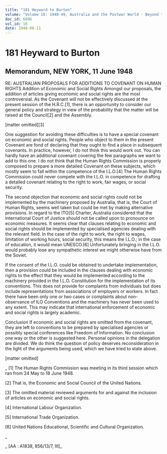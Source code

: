 ```yaml
---
title: "181 Heyward to Burton"
volume: "Volume 16: 1948-49, Australia and the Postwar World - Beyond the Region"
doc_id: 6896
vol_id: 16
date: 1948-06-11
---
```


# 181 Heyward to Burton

## Memorandum, NEW YORK, 11 June 1948

RE: AUSTRALIAN PROPOSALS FOR ADDITIONS TO COVENANT ON HUMAN RIGHTS Addition of Economic and Social Rights Amongst our proposals, the addition of articles giving economic and social rights are the most controversial. As the Covenant will not be effectively discussed at the present session of the H.R.C.[1], there is an opportunity to consider our general policy and strategy in view of the probability that the matter will be raised at the Council[2] and the Assembly.

[matter omitted][3]

One suggestion for avoiding these difficulties is to have a special covenant on economic and social rights. People who object to them in the present Covenant are fond of declaring that they ought to find a place in subsequent covenants. In practice, however, I do not think this would work out. You can hardly have an additional covenant covering the few paragraphs we want to add to this one. I do not think that the Human Rights Commission is properly composed to prepare a more detailed Covenant on these subjects, which mostly seem to fall within the competence of the I.L.O.[4] The Human Rights Commission could never compete with the I.L.O. in competence for drafting a detailed covenant relating to the right to work, fair wages, or social security.

The second objection that economic and social rights could not be implemented by the machinery proposed by Australia, that is, the Court of Human Rights, seems well taken but could be met by making alternative provisions. In regard to the ITO[5] Charter, Australia considered that the International Court of Justice should not be called upon to pronounce on economic measures. It seems clear that clauses relating to economic and social rights should be implemented by specialised agencies dealing with the relevant field. In the case of the right to work, the right to wages, limitation of working hours, social security, this means the I.L.O.; in the case of education, it would mean UNESCO.[6] Unfortunately bringing in the I.L.O. would probably lose any sympathetic interest we might otherwise have from the Soviet.

If the consent of the I.L.O. could be obtained to undertake implementation, then a provision could be included in the clauses dealing with economic rights to the effect that they would be implemented according to the machinery provided in the I.L.O. Constitution for the implementation of its conventions. This does not provide for complaints from individuals but does include representations from associations of employers or workers. In fact there have been only one or two cases or complaints about non-observance of ILO Conventions and the machinery has never been used to any extent. This may indicate that international enforcement of economic and social rights is largely academic.

Conclusion If economic and social rights are omitted from the covenant, they are left to conventions to be prepared by specialised agencies or possibly special conferences like Freedom of Information. No conclusion one way or the other is suggested here. Personal opinions in the delegation are divided. We do think the question of policy deserves reconsideration in the light of the arguments being used, which we have tried to state above.

[matter omitted]

_ [1] The Human Rights Commission was meeting in its third session which ran from 24 May to 18 June 1948.

[2] That is, the Economic and Social Council of the United Nations.

[3] The omitted material reviewed arguments for and against the inclusion of articles on economic and social rights.

[4] International Labour Organization.

[5] International Trade Organization.

[6] United Nations Educational, Scientific and Cultural Organization.

_

_ [AA : A1838, 856/13/7, III]_
